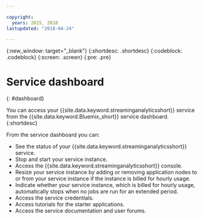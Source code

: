 ```yaml
---

copyright:
  years: 2015, 2018
lastupdated: "2018-04-24"

---
```


<!-- Attribute definitions -->
{:new_window: target="_blank"}
{:shortdesc: .shortdesc}
{:codeblock: .codeblock}
{:screen: .screen}
{:pre: .pre}

# Service dashboard
{: #dashboard}

You can access your {{site.data.keyword.streaminganalyticsshort}} service from the {{site.data.keyword.Bluemix_short}} service dashboard.
{:shortdesc}

From the service dashboard you can:

* See the status of your {{site.data.keyword.streaminganalyticsshort}} service.
* Stop and start your service instance.
* Access the {{site.data.keyword.streaminganalyticsshort}} console.
* Resize your service instance by adding or removing application nodes to or from your service instance if the instance is billed for hourly usage.
* Indicate whether your service instance, which is billed for hourly usage,  automatically stops when no jobs are run for an extended period.
* Access the service credentials.
* Access tutorials for the starter applications.
* Access the service documentation and user forums.
